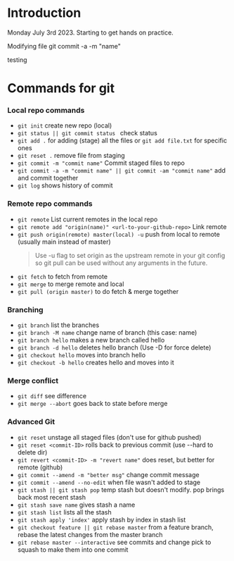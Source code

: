 # Introduction

Monday July 3rd 2023. Starting to get hands on practice.

Modifying file
git commit -a -m "name"

testing

# Commands for git

### Local repo commands

- `git init` create new repo (local)
- `git status || git commit status ` check status
- `git add .` for adding (stage) all the files or `git add file.txt` for specific ones
- `git reset .` remove file from staging
- `git commit -m "commit name"` Commit staged files to repo
- `git commit -a -m "commit name" || git commit -am "commit name"` add and commit together
- `git log` shows history of commit

### Remote repo commands

- `git remote` List current remotes in the local repo
- `git remote add "origin(name)" <url-to-your-github-repo>` Link remote
- `git push origin(remote) master(local) -u` push from local to remote (usually main instead of master)
  > Use -u flag to set origin as the upstream remote in your git config so git pull can be used without any arguments in the future.
- `git fetch` to fetch from remote
- `git merge` to merge remote and local
- `git pull (origin master)` to do fetch & merge together

### Branching

- `git branch` list the branches
- `git branch -M name` change name of branch (this case: name)
- `git branch hello` makes a new branch called hello
- `git branch -d hello` deletes hello branch (Use -D for force delete)
- `git checkout hello` moves into branch hello
- `git checkout -b hello` creates hello and moves into it

### Merge conflict

- `git diff` see difference
- `git merge --abort` goes back to state before merge

### Advanced Git

- `git reset` unstage all staged files (don't use for github pushed)
- `git reset <commit-ID>` rolls back to previous commit (use --hard to delete dir)
- `git revert <commit-ID> -m "revert name"` does reset, but better for remote (github)
- `git commit --amend -m "better msg"` change commit message
- `git commit --amend --no-edit` when file wasn't added to stage
- `git stash || git stash pop` temp stash but doesn't modify. pop brings back most recent stash
- `git stash save name` gives stash a name
- `git stash list` lists all the stash
- `git stash apply 'index'` apply stash by index in stash list
- `git checkout feature || git rebase master` from a feature branch, rebase the latest changes from the master branch
- `git rebase master --interactive` see commits and change pick to squash to make them into one commit
